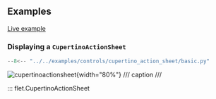 ## Examples

[Live example](https://flet-controls-gallery.fly.dev/dialogs/cupertinobottomsheet)

### Displaying a `CupertinoActionSheet`

```python
--8<-- "../../examples/controls/cupertino_action_sheet/basic.py"
```

![cupertinoactionsheet](../../examples/controls/cupertino_action_sheet/media/basic.png){width="80%"}
/// caption
///

::: flet.CupertinoActionSheet
